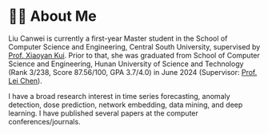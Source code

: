 # 👨‍🎓 About Me
Liu Canwei is currently a first-year Master student in the School of Computer Science and Engineering, Central South University, supervised by [Prof. Xiaoyan Kui](https://faculty.csu.edu.cn/kuixiaoyan/zh_CN/index.htm). Prior to that, she was graduated from School of Computer Science and Engineering, Hunan University of Science and Technology (Rank 3/238, Score 87.56/100, GPA 3.7/4.0) in June 2024 (Supervisor: [Prof. Lei Chen](https://xinxi.hnust.edu.cn/szdw/dsdw/ef5cc8c03ffd45aba0effe4ea9adef36.htm)).

I have a broad research interest in time series forecasting, anomaly detection, dose prediction, network embedding, data mining, and deep learning. I have published several papers at the computer conferences/journals.